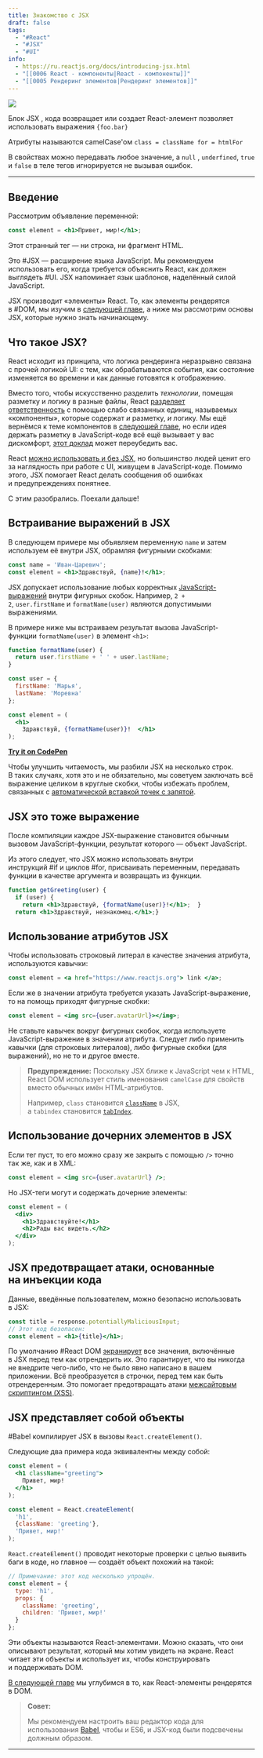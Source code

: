 ```yaml
---
title: Знакомство с JSX
draft: false
tags:
  - "#React"
  - "#JSX"
  - "#UI"
info:
  - https://ru.reactjs.org/docs/introducing-jsx.html
  - "[[0006 React - компоненты|React - компоненты]]"
  - "[[0005 Рендеринг элементов|Рендеринг элементов]]"
---
```

 ![](https://www.youtube.com/watch?v=x7cQ3mrcKaY)

Блок JSX , кода возвращает или создает React-элемент позволяет использовать выражения `{foo.bar}`

Атрибуты называются camelCase'ом
`class = className for = htmlFor`

В свойствах можно передавать любое значение, а `null` , `underfined`, `true` и `false` в теле тегов игнорируется не вызывая ошибок.
_____
## Введение

Рассмотрим объявление переменной:

```jsx
const element = <h1>Привет, мир!</h1>;
```

Этот странный тег — ни строка, ни фрагмент HTML.

Это #JSX — расширение языка JavaScript. Мы рекомендуем использовать его, когда требуется объяснить React, как должен выглядеть #UI. JSX напоминает язык шаблонов, наделённый силой JavaScript.

JSX производит «элементы» React. То, как элементы рендерятся в #DOM, мы изучим в [следующей главе](https://ru.reactjs.org/docs/rendering-elements.html), а ниже мы рассмотрим основы JSX, которые нужно знать начинающему.

## Что такое JSX?

React исходит из принципа, что логика рендеринга неразрывно связана с прочей логикой UI: с тем, как обрабатываются события, как состояние изменяется во времени и как данные готовятся к отображению.

Вместо того, чтобы искусственно разделить _технологии_, помещая разметку и логику в разные файлы, React [разделяет ответственность](https://ru.wikipedia.org/wiki/%D0%A0%D0%B0%D0%B7%D0%B4%D0%B5%D0%BB%D0%B5%D0%BD%D0%B8%D0%B5_%D0%BE%D1%82%D0%B2%D0%B5%D1%82%D1%81%D1%82%D0%B2%D0%B5%D0%BD%D0%BD%D0%BE%D1%81%D1%82%D0%B8) с помощью слабо связанных единиц, называемых «компоненты», которые содержат _и_ разметку, _и_ логику. Мы ещё вернёмся к теме компонентов в [следующей главе](https://ru.reactjs.org/docs/components-and-props.html), но если идея держать разметку в JavaScript-коде всё ещё вызывает у вас дискомфорт, [этот доклад](https://www.youtube.com/watch?v=x7cQ3mrcKaY) может переубедить вас.

React [можно использовать и без JSX](https://ru.reactjs.org/docs/react-without-jsx.html), но большинство людей ценит его за наглядность при работе с UI, живущем в JavaScript-коде. Помимо этого, JSX помогает React делать сообщения об ошибках и предупреждениях понятнее.

С этим разобрались. Поехали дальше!
## Встраивание выражений в JSX

В следующем примере мы объявляем переменную `name` и затем используем её внутри JSX, обрамляя фигурными скобками:

```jsx
const name = 'Иван-Царевич';
const element = <h1>Здравствуй, {name}!</h1>;
```

JSX допускает использование любых корректных [JavaScript-выражений](https://developer.mozilla.org/ru/docs/Web/JavaScript/Guide/Expressions_and_Operators) внутри фигурных скобок. Например, `2 + 2`, `user.firstName` и `formatName(user)` являются допустимыми выражениями.

В примере ниже мы встраиваем результат вызова JavaScript-функции `formatName(user)` в элемент `<h1>`:

```jsx
function formatName(user) {
  return user.firstName + ' ' + user.lastName;
}

const user = {
  firstName: 'Марья',
  lastName: 'Моревна'
};

const element = (
  <h1>
    Здравствуй, {formatName(user)}!  </h1>
);
```
**[Try it on CodePen](https://codepen.io/gaearon/pen/PGEjdG?editors=1010)**

Чтобы улучшить читаемость, мы разбили JSX на несколько строк. В таких случаях, хотя это и не обязательно, мы советуем заключать всё выражение целиком в круглые скобки, чтобы избежать проблем, связанных с [автоматической вставкой точек с запятой](https://stackoverflow.com/q/2846283).

## JSX это тоже выражение

После компиляции каждое JSX-выражение становится обычным вызовом JavaScript-функции, результат которого — объект JavaScript.

Из этого следует, что JSX можно использовать внутри инструкций #if и циклов #for, присваивать переменным, передавать функции в качестве аргумента и возвращать из функции.

```jsx
function getGreeting(user) {
  if (user) {
    return <h1>Здравствуй, {formatName(user)}!</h1>;  }
  return <h1>Здравствуй, незнакомец.</h1>;}
```
## Использование атрибутов JSX

Чтобы использовать строковый литерал в качестве значения атрибута, используются кавычки:

```jsx
const element = <a href="https://www.reactjs.org"> link </a>;
```

Если же в значении атрибута требуется указать JavaScript-выражение, то на помощь приходят фигурные скобки:

```jsx
const element = <img src={user.avatarUrl}></img>;
```

Не ставьте кавычек вокруг фигурных скобок, когда используете JavaScript-выражение в значении атрибута. Следует либо применить кавычки (для строковых литералов), либо фигурные скобки (для выражений), но не то и другое вместе.

> **Предупреждение:**
> Поскольку JSX ближе к JavaScript чем к HTML, React DOM использует стиль именования `camelCase` для свойств вместо обычных имён HTML-атрибутов.
> 
> Например, `class` становится [`className`](https://developer.mozilla.org/ru/docs/Web/API/Element/className) в JSX, а `tabindex` становится [`tabIndex`](https://developer.mozilla.org/ru/docs/Web/API/HTMLElement/tabIndex).

## Использование дочерних элементов в JSX

Если тег пуст, то его можно сразу же закрыть с помощью `/>` точно так же, как и в XML:

```jsx
const element = <img src={user.avatarUrl} />;
```

Но JSX-теги могут и содержать дочерние элементы:

```jsx
const element = (
  <div>
    <h1>Здравствуйте!</h1>
    <h2>Рады вас видеть.</h2>
  </div>
);
```

## JSX предотвращает атаки, основанные на инъекции кода

Данные, введённые пользователем, можно безопасно использовать в JSX:

```jsx
const title = response.potentiallyMaliciousInput;
// Этот код безопасен:
const element = <h1>{title}</h1>;
```

По умолчанию #React DOM [экранирует](https://stackoverflow.com/questions/7381974/which-characters-need-to-be-escaped-on-html) все значения, включённые в JSX перед тем как отрендерить их. Это гарантирует, что вы никогда не внедрите чего-либо, что не было явно написано в вашем приложении. Всё преобразуется в строчки, перед тем как быть отрендеренным. Это помогает предотвращать атаки [межсайтовым скриптингом (XSS)](https://ru.wikipedia.org/wiki/%D0%9C%D0%B5%D0%B6%D1%81%D0%B0%D0%B9%D1%82%D0%BE%D0%B2%D1%8B%D0%B9_%D1%81%D0%BA%D1%80%D0%B8%D0%BF%D1%82%D0%B8%D0%BD%D0%B3).

## JSX представляет собой объекты

#Babel компилирует JSX в вызовы `React.createElement()`.

Следующие два примера кода эквивалентны между собой:

```jsx
const element = (
  <h1 className="greeting">
    Привет, мир!
  </h1>
);
```

```jsx
const element = React.createElement(
  'h1',
  {className: 'greeting'},
  'Привет, мир!'
);
```

`React.createElement()` проводит некоторые проверки с целью выявить баги в коде, но главное — создаёт объект похожий на такой:

```jsx
// Примечание: этот код несколько упрощён.
const element = {
  type: 'h1',
  props: {
    className: 'greeting',
    children: 'Привет, мир!'
  }
};
```

Эти объекты называются React-элементами. Можно сказать, что они описывают результат, который мы хотим увидеть на экране. React читает эти объекты и использует их, чтобы конструировать и поддерживать DOM.

[В следующей главе](https://ru.reactjs.org/docs/rendering-elements.html) мы углубимся в то, как React-элементы рендерятся в DOM.

> **Совет:**
> 
> Мы рекомендуем настроить ваш редактор кода для использования [Babel](https://babeljs.io/docs/en/next/editors), чтобы и ES6, и JSX-код были подсвечены должным образом.

___
